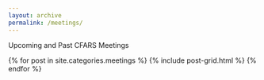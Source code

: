 ```yaml
---
layout: archive
permalink: /meetings/
---
```


Upcoming and Past CFARS Meetings

<div class="tiles">
{% for post in site.categories.meetings %}
	{% include post-grid.html %}
{% endfor %}
</div><!-- /.tiles -->